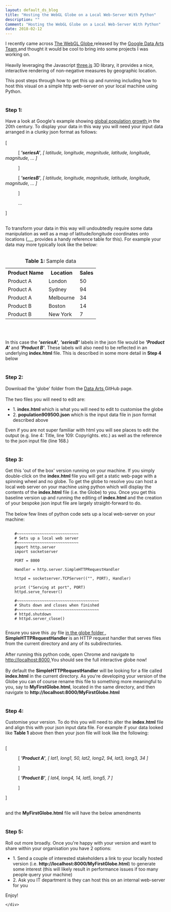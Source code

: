 ```yaml
---
layout: default_ds_blog
title: "Hosting the WebGL Globe on a Local Web-Server With Python"
description: ""
Comment: "Hosting the WebGL Globe on a Local Web-Server With Python"
date: 2018-02-12
---
```


<div id="wrapper">
	<div id="blog-page" class="blogcontainer">

I recently came across <a href = "https://globe.chromeexperiments.com/">The WebGL Globe </a> released by the <a href = "https://experiments.withgoogle.com/chrome/globe"> Google Data Arts Team </a> 
and thought it would be cool to bring into some projects I was working on.
<br><br>
Heavily leveraging the Javascript <a href = "https://threejs.org/">three.js</a> 3D library, it provides 
a nice, interactive rendering of non-negative measures by geographic location.    

This post steps through how to get this up and running including how to host this visual on a simple http web-server on your local machine using Python.
<br><br>

<h3>Step 1:</h3> Have a look at Google's example showing <a href = "http://globe.chromeexperiments.com/"> global population growth </a> in the 20th century. 
To display your data in this way you will need your input data arranged in a clunky json format as follows: <br><br>
[
<p style="text-indent: 40px">[<i> <b>'seriesA'</b>, [ latitude, longitude, magnitude, latitude, longitude, magnitude, ... ] </i></p>

<p style="text-indent: 40px">]</p>

<p style="text-indent: 40px">[<i> <b>'seriesB'</b>, [ latitude, longitude, magnitude, latitude, longitude, magnitude, ... ] </i></p>

<p style="text-indent: 40px">]</p>

<p style="text-indent: 40px">...</p>

]<br><br>

To transform your data in this way will undoubtedly require some data manipulation as well as a map of latitude/longitude coordinates onto locations (___ provides a handy reference 
table for this). For example your data may more typically look like the below: <br><br>

<table align="center">
<caption><b>Table 1:</b> Sample data</caption>

  <tr>
    <th>Product Name</th>
    <th>Location</th>
    <th>Sales</th>
  </tr>
  <tr>
    <td>Product A</td>
    <td>London</td>
    <td>50</td>
  </tr>
  <tr>
    <td>Product A</td>
    <td>Sydney</td>
    <td>94</td>
  </tr>
  <tr>
    <td>Product A</td>
    <td>Melbourne</td>
    <td>34</td>
  </tr>
  <tr>
    <td>Product B</td>
    <td>Boston</td>
    <td>14</td>
  </tr>
  <tr>
    <td>Product B</td>
    <td>New York</td>
    <td>7</td>
  </tr>
</table>

<br><br>

In this case the <b><i>'seriesA'</i></b>, <b><i>'seriesB'</i></b> labels in the json file would be <b><i>'Product A'</i></b> and <b><i>'Product B'</i></b>. These labels will also need to be reflected in an 
underlying <b>index.html</b> file. This is 
described in some more detail in <b>Step 4</b> below <br><br>

<h3>Step 2:</h3> Download the 'globe' folder from the <a href = "https://github.com/dataarts/webgl-globe"> Data Arts </a> GitHub page. 
<br><br> 
The two files you will need to edit are:

<ul style="list-style-type:disc;">
	<li> 1. <b> index.html </b> which is what you will need to edit to customise the globe </li>
	<li> 2. <b> population909500.json </b> which is the input data file in json format described above </li>
</ul>

Even if you are not super familiar with html you will see places to edit the output (e.g. line 4: Title, line 109: Copyrights. etc.) as well as the 
reference to the json input file (line 168.)<br><br>

<h3>Step 3:</h3> Get this 'out of the box' version running on your machine. If you simply double-click on the <b> index.html </b> file you will get a static web-page with a spinning wheel 
and no globe. To get the globe to resolve you can host a local web server on your machine using python which will display the contents of the <b>index.html</b> file (i.e. the Globe) to you. 
Once you get this baseline version up and running the editing of <b>index.html</b> and the creation of your bespoke json input file are largely 
straight-forward to do.
<br><br> 
The below few lines of python code sets up a local web-server on your machine:

<pre>
	<code class="python">
	#~~~~~~~~~~~~~~~~~~~~~~~~~~~
	# Sets up a local web server
	#~~~~~~~~~~~~~~~~~~~~~~~~~~~
	import http.server
	import socketserver

	PORT = 8000

	Handler = http.server.SimpleHTTPRequestHandler

	httpd = socketserver.TCPServer(("", PORT), Handler)

	print ("Serving at port", PORT)
	httpd.serve_forever()
	
	#~~~~~~~~~~~~~~~~~~~~~~~~~~~~~~~~~~~~
	# Shuts down and closes when finished
	#~~~~~~~~~~~~~~~~~~~~~~~~~~~~~~~~~~~~
	# httpd.shutdown
	# httpd.server_close()
	</code>
</pre>

Ensure you save this .py file <u> in the globe folder </u>, <b>SimpleHTTPRequestHandler</b> is an HTTP request handler that serves files from the 
current directory and any of its subdirectories. 
<br><br>
After running this python code, open Chrome and navigate to <a href = "http://localhost:8000"> http://localhost:8000 </a> You should see the full interactive globe now! 
<br><br>
By default the <b>SimpleHTTPRequestHandler</b> will be looking for a file called <b>index.html</b> in the current directory. As you're developing your version of the Globe you 
can of course rename this file to something more meaningful to you, say to <b>MyFirstGlobe.html</b>, located in the same directory, and then navigate to 
<b>http://localhost:8000/MyFirstGlobe.html</b>
<br><br>

<h3>Step 4:</h3>
Customise your version. To do this you will need to alter the <b>index.html</b> file and align this with your json input data file. For example if your data looked like 
<b>Table 1</b> above then then your json file will look like the following:
<br><br>

[
<p style="text-indent: 40px">[<i> <b>'Product A'</b>, [ lat1, long1, 50, lat2, long2, 94, lat3, long3, 34 ] </i></p>

<p style="text-indent: 40px">]</p>

<p style="text-indent: 40px">[<i> <b>'Product B'</b>, [ lat4, long4, 14, lat5, long5, 7 ] </i></p>

<p style="text-indent: 40px">]</p>

]<br><br>

and the <b>MyFirstGlobe.html</b> file will have the below amendments
<br><br>

<h3>Step 5:</h3>
Roll out more broadly. Once you're happy with your version and want to share within your organisation you have 2 options:

<ul style="list-style-type:disc;">
	<li> 1. Send a couple of interested stakeholders a link to your locally hosted version (i.e. <b>http://localhost:8000/MyFirstGlobe.html</b>) to generate some interest 
	(this will likely result in performance issues if too many people query your machine) </li>
	<li> 2. Ask you IT department is they can host this on an internal web-server for you </li>
</ul>

Enjoy!

	</div>
</div>